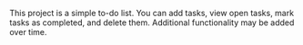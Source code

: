 This project is a simple to-do list. You can add tasks, view open tasks, mark tasks as completed, and delete them. Additional functionality may be added over time. 
